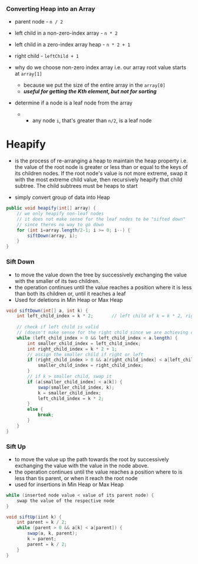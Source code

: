 
### Converting Heap into an Array

- parent node - `n / 2`
- left child in a non-zero-index array - `n * 2`

- left child in a zero-index array heap - `n * 2 + 1`
- right child - `leftChild + 1`

- why do we choose non-zero index array i.e. our array root value starts at `array[1]`
  - because we put the size of the entire array in the `array[0]`
  - ***useful for getting the Kth element, but not for sorting***

- determine if a node is a leaf node from the array 
  - - any node `i`, that's greater than `n/2`, is a leaf node




Heapify
====


- is the process of re-arranging a heap to maintain the heap property i.e. the value of the root node is greater or less than or equal to the keys of its children nodes. If the root node's value is not more extreme, swap it with the most extreme child value, then recursively heapify that child subtree.  The child subtrees must be heaps to start

- simply convert group of data into Heap

```java
public void heapify(int[] array) {
    // we only heapify non-leaf nodes
    // it does not make sense for the leaf nodes to be "sifted down" 
    // since theres no way to go down
    for (int i=array.length/2-1; i >= 0; i--) {		
        siftDown(array, i);
    }
}
```



### Sift Down

- to move the value down the tree by successively exchanging the value with the smaller of its two children.
- the operation continues until the value reaches a position where it is less than both its children or, until it reaches a leaf
- Used for deletions in Min Heap or Max Heap

```java
void siftDown(int[] a, int k) {
    int left_child_index = k * 2;		// left child of k = k * 2, right = left + 1
    
    // check if left child is valid 
    // (doesn't make sense for the right child since we are achieving complete binary tree)
    while (left_child_index > 0 && left_child_index < a.length) {		
        int smaller_child_index = left_child_index;
        int right_child_index = k * 2 + 1;
        // assign the smaller child if right or left
        if (right_child_index > 0 && a[right_child_index] < a[left_child_index]) {
            smaller_child_index = right_child_index;
        }
        // if k > smaller child, swap it
        if (a[smaller_child_index] < a[k]) {
            swap(smaller_child_index, k);
            k = smaller_child_index;
            left_child_index = k * 2;
        }
        else {	
            break;
        }
    }
}
```



### Sift Up

- to move the value up the path towards the root by successively exchanging the value with the value in the node above.
- the operation continues until the value reaches a position where to is less than tis parent, or when it reach the root node
- used for insertions in Min Heap or Max Heap

```java
while (inserted node value < value of its parent node) {
	swap the value of the respective node
}
```

```java
void siftUp(iint k) {
	int parent = k / 2;
	while (parent > 0 && a[k] < a[parent]) {
		swap(a, k, parent);
        k = parent;
        parent = k / 2;
	}
}
```

